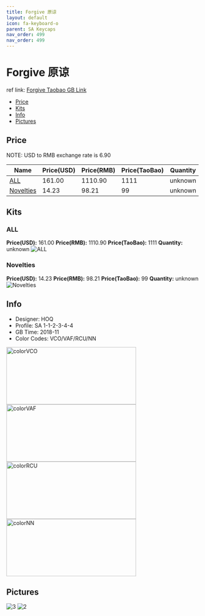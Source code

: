 ```yaml
---
title: Forgive 原谅
layout: default
icon: fa-keyboard-o
parent: SA Keycaps
nav_order: 499
nav_order: 499
---
```


# Forgive 原谅

ref link: [Forgive Taobao GB Link](https://item.taobao.com/item.htm?id=579765553540)

* [Price](#price)
* [Kits](#kits)
* [Info](#info)
* [Pictures](#pictures)


## Price  
NOTE: USD to RMB exchange rate is 6.90

| Name          | Price(USD)    |  Price(RMB) |  Price(TaoBao) | Quantity |
| ------------- | ------------- |  ---------- |  --------- | -------- |
|[ALL](#all)|161.00|1110.90|1111|unknown|
|[Novelties](#novelties)|14.23|98.21|99|unknown|


## Kits
### ALL
**Price(USD):** 161.00    **Price(RMB):** 1110.90    **Price(TaoBao):** 1111    **Quantity:** unknown
<img src="{{ 'assets/images/sa-keycaps/forgive/kits_pics/all.jpg' | relative_url }}" alt="ALL" class="image featured">

### Novelties
**Price(USD):** 14.23    **Price(RMB):** 98.21    **Price(TaoBao):** 99    **Quantity:** unknown
<img src="{{ 'assets/images/sa-keycaps/forgive/kits_pics/novelties.jpg' | relative_url }}" alt="Novelties" class="image featured">


## Info
* Designer: HOQ
* Profile: SA 1-1-2-3-4-4
* GB Time: 2018-11
* Color Codes: VCO/VAF/RCU/NN  
<img src="{{ 'assets/images/sa-keycaps/SP_ColorCodes/abs/SP_Abs_ColorCodes_VCO.png' | relative_url }}" alt="colorVCO" height="150" width="340">
<img src="{{ 'assets/images/sa-keycaps/SP_ColorCodes/abs/SP_Abs_ColorCodes_VAF.png' | relative_url }}" alt="colorVAF" height="150" width="340">
<img src="{{ 'assets/images/sa-keycaps/SP_ColorCodes/abs/SP_Abs_ColorCodes_RCU.png' | relative_url }}" alt="colorRCU" height="150" width="340">
<img src="{{ 'assets/images/sa-keycaps/SP_ColorCodes/abs/SP_Abs_ColorCodes_NN.png' | relative_url }}" alt="colorNN" height="150" width="340">


## Pictures
<img src="{{ 'assets/images/sa-keycaps/forgive/rendering_pics/3.jpg' | relative_url }}" alt="3" class="image featured">
<img src="{{ 'assets/images/sa-keycaps/forgive/rendering_pics/2.jpg' | relative_url }}" alt="2" class="image featured">
